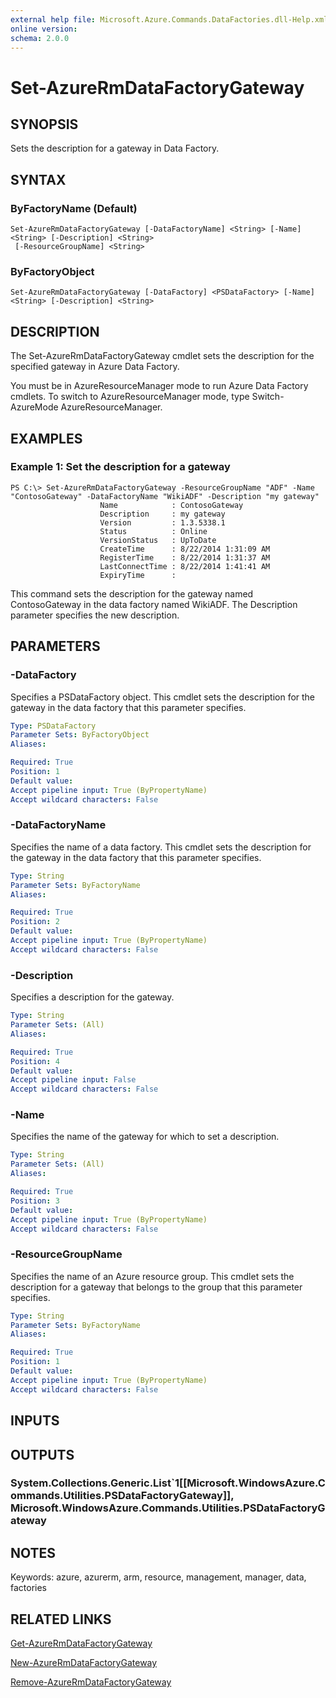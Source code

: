 ```yaml
---
external help file: Microsoft.Azure.Commands.DataFactories.dll-Help.xml
online version: 
schema: 2.0.0
---
```


# Set-AzureRmDataFactoryGateway
## SYNOPSIS
Sets the description for a gateway in Data Factory.

## SYNTAX

### ByFactoryName (Default)
```
Set-AzureRmDataFactoryGateway [-DataFactoryName] <String> [-Name] <String> [-Description] <String>
 [-ResourceGroupName] <String>
```

### ByFactoryObject
```
Set-AzureRmDataFactoryGateway [-DataFactory] <PSDataFactory> [-Name] <String> [-Description] <String>
```

## DESCRIPTION
The Set-AzureRmDataFactoryGateway cmdlet sets the description for the specified gateway in Azure Data Factory.

You must be in AzureResourceManager mode to run Azure Data Factory cmdlets.
To switch to AzureResourceManager mode, type Switch-AzureMode AzureResourceManager.

## EXAMPLES

### Example 1: Set the description for a gateway
```
PS C:\> Set-AzureRmDataFactoryGateway -ResourceGroupName "ADF" -Name "ContosoGateway" -DataFactoryName "WikiADF" -Description "my gateway"
                    Name            : ContosoGateway
                    Description     : my gateway
                    Version         : 1.3.5338.1
                    Status          : Online
                    VersionStatus   : UpToDate
                    CreateTime      : 8/22/2014 1:31:09 AM
                    RegisterTime    : 8/22/2014 1:31:37 AM
                    LastConnectTime : 8/22/2014 1:41:41 AM
                    ExpiryTime      :
```

This command sets the description for the gateway named ContosoGateway in the data factory named WikiADF.
The Description parameter specifies the new description.

## PARAMETERS

### -DataFactory
Specifies a PSDataFactory object.
This cmdlet sets the description for the gateway in the data factory that this parameter specifies.

```yaml
Type: PSDataFactory
Parameter Sets: ByFactoryObject
Aliases: 

Required: True
Position: 1
Default value: 
Accept pipeline input: True (ByPropertyName)
Accept wildcard characters: False
```

### -DataFactoryName
Specifies the name of a data factory.
This cmdlet sets the description for the gateway in the data factory that this parameter specifies.

```yaml
Type: String
Parameter Sets: ByFactoryName
Aliases: 

Required: True
Position: 2
Default value: 
Accept pipeline input: True (ByPropertyName)
Accept wildcard characters: False
```

### -Description
Specifies a description for the gateway.

```yaml
Type: String
Parameter Sets: (All)
Aliases: 

Required: True
Position: 4
Default value: 
Accept pipeline input: False
Accept wildcard characters: False
```

### -Name
Specifies the name of the gateway for which to set a description.

```yaml
Type: String
Parameter Sets: (All)
Aliases: 

Required: True
Position: 3
Default value: 
Accept pipeline input: True (ByPropertyName)
Accept wildcard characters: False
```

### -ResourceGroupName
Specifies the name of an Azure resource group.
This cmdlet sets the description for a gateway that belongs to the group that this parameter specifies.

```yaml
Type: String
Parameter Sets: ByFactoryName
Aliases: 

Required: True
Position: 1
Default value: 
Accept pipeline input: True (ByPropertyName)
Accept wildcard characters: False
```

## INPUTS

## OUTPUTS

### System.Collections.Generic.List`1[[Microsoft.WindowsAzure.Commands.Utilities.PSDataFactoryGateway]], Microsoft.WindowsAzure.Commands.Utilities.PSDataFactoryGateway

## NOTES
Keywords: azure, azurerm, arm, resource, management, manager, data, factories

## RELATED LINKS

[Get-AzureRmDataFactoryGateway]()

[New-AzureRmDataFactoryGateway]()

[Remove-AzureRmDataFactoryGateway]()

